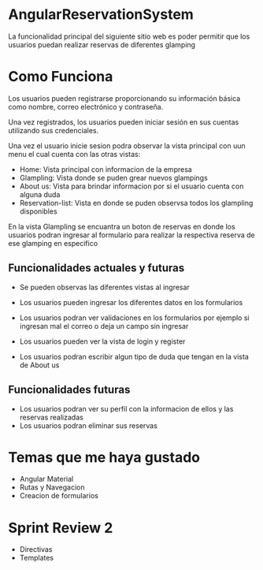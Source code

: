 # AngularReservationSystem

La funcionalidad principal del siguiente sitio web es poder permitir que los usuarios puedan realizar reservas de diferentes glamping 


# Como Funciona

Los usuarios pueden registrarse proporcionando su información básica como nombre, correo electrónico y contraseña.

Una vez registrados, los usuarios pueden iniciar sesión en sus cuentas utilizando sus credenciales. 

Una vez el usuario inicie sesion podra observar la vista principal con uun menu el cual cuenta con las otras vistas: 
- Home: Vista principal con informacion de la empresa 
- Glampling: Vista donde se puden grear nuevos glampings
- About us: Vista para brindar informacion por si el usuario cuenta con alguna duda
- Reservation-list: Vista en donde se puden observsa todos los glampling disponibles

En  la vista Glampling se encuantra un boton de reservas en donde los usuarios podran ingresar al formulario para realizar la respectiva reserva de ese glamping en especifico

## Funcionalidades actuales y futuras
 - Se pueden observas las diferentes vistas al ingresar
 - Los usuarios pueden ingresar los diferentes datos en los formularios
 - Los usuarios podran ver validaciones en los formularios por ejemplo si ingresan mal el correo o deja un campo sin ingresar
 
 - Los usuarios pueden ver la vista de login y register
 - Los usuarios podran escribir algun tipo de duda que tengan en la vista de About us

## Funcionalidades futuras
 - Los usuarios podran ver su perfil con la informacion de ellos y las reservas realizadas
 - Los usuarios podran eliminar sus reservas
 

# Temas que me haya gustado
 - Angular Material
 - Rutas y Navegacion
 - Creacion de formularios

 # Sprint Review 2
 - Directivas
 - Templates
